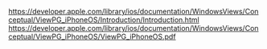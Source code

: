 https://developer.apple.com/library/ios/documentation/WindowsViews/Conceptual/ViewPG_iPhoneOS/Introduction/Introduction.html
https://developer.apple.com/library/ios/documentation/WindowsViews/Conceptual/ViewPG_iPhoneOS/ViewPG_iPhoneOS.pdf
